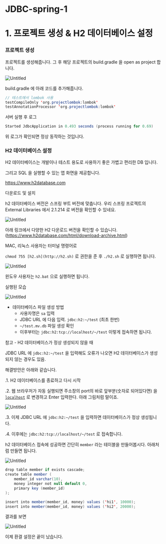 # JDBC-spring-1
# 1. 프로젝트 생성 & H2 데이터베이스 설정

### 프로젝트 생성

프로젝트를 생성해줍니다. 그 후 해당 프로젝트의 build.gradle 을 open as project 합니다.

![Untitled](https://s3-us-west-2.amazonaws.com/secure.notion-static.com/a1702a43-3dae-46e8-8a7a-1aad9ec5f8ac/Untitled.png)

build.gradle 에 아래 코드를 추가해줍니다.

```java
// 테스트에서 lombok 사용
testCompileOnly 'org.projectlombok:lombok'
testAnnotationProcessor 'org.projectlombok:lombok'
```

서버 실행 후 로그

```java
Started JdbcApplication in 0.493 seconds (process running for 0.69)
```

위 로그가 확인되면 정상 동작하는 것입니다.

### H2 데이터베이스 설정

H2 데이터베이스는 개발이나 테스트 용도로 사용하기 좋은 가볍고 편리한 DB 입니다. 

그리고 SQL 을 실행할 수 있는 앱 화면을 제공합니다.

https://www.h2database.com

다운로드 및 설치

h2 데이터베이스 버전은 스프링 부트 버전에 맞춥니다.  우리 스프링 프로젝트의  External Libraries 에서 2.1.214 로 버전을 확인할 수 있네요.

![Untitled](https://s3-us-west-2.amazonaws.com/secure.notion-static.com/e08f5e67-5c02-46c4-a720-973bbf3158bb/Untitled.png)

아래 링크에서 다양한 H2 다운로드 버전을 확인할 수 있습니다. (https://www.h2database.com/html/download-archive.html)

MAC, 리눅스 사용자는 터미널 명령어로 

`chmod 755 [h2.sh](http://h2.sh)` 로 권한을 준 후 `./h2.sh` 로 실행하면 됩니다.

![Untitled](https://s3-us-west-2.amazonaws.com/secure.notion-static.com/d576b8e9-8380-456d-8d88-bc1973a05cd9/Untitled.png)

윈도우 사용자는 `h2.bat` 으로 실행하면 됩니다.

실행된 모습

![Untitled](https://s3-us-west-2.amazonaws.com/secure.notion-static.com/434fbd7a-627a-4431-a460-d2b3033227a2/Untitled.png)

- 데이터베이스 파일 생성 방법
    - 사용자명은 `sa` 입력
    - JDBC URL 에 다음 입력. `jdbc:h2:~/test` (최초 한번)
    - `~/test.mv.db` 파일 생성 확인
    - 이후부터는 `jdbc:h2:tcp://localhost/~/test` 이렇게 접속하면 됩니다.

참고 - H2 데이터베이스가 정상 생성되지 않을 때

JDBC URL 에 `jdbc:h2:~/test` 을 입력해도 오류가 나오면 H2 데이터베이스가 생성되지 않는 경우도 있음.

해결방안은 아래와 같습니다.

.1. H2 데이터베이스를 종료하고 다시 시작

.2. 웹 브라우저가 자동 실행되면 주소창의 port의 바로 앞부분(숫자로 되어있다면) 을 [`localhost`](http://localhost) 로 변경하고 Enter 입력한다. 아래 그림처럼 말이죠.

![Untitled](https://s3-us-west-2.amazonaws.com/secure.notion-static.com/62a510fe-10e3-4df5-95ab-924ac9252b8e/Untitled.png)

.3. 이제 JDBC URL 에 `jdbc:h2:~/test` 을 입력하면 데이터베이스가 정상 생성됩니다.

.4. 이후에는 `jdbc:h2:tcp://localhost/~/test` 로 접속합니다.

h2 데이터베이스 접속에 성공하면 간단히 `member` 라는 테이블을 만들어봅시다. 아래처럼 만들면 됩니다.

![Untitled](https://s3-us-west-2.amazonaws.com/secure.notion-static.com/ada07e16-85ea-429f-b8c6-358a2bc67f70/Untitled.png)

```java
drop table member if exists cascade;
create table member (
	member_id varchar(10),
	money integer not null default 0,
	primary key (member_id)
);

insert into member(member_id, money) values ('hi1', 10000);
insert into member(member_id, money) values ('hi2', 20000);
```

결과를 보면

![Untitled](https://s3-us-west-2.amazonaws.com/secure.notion-static.com/4e85a001-cd70-4de8-be63-a135f746df3b/Untitled.png)

이제 환결 설정은 끝이 났습니다.

